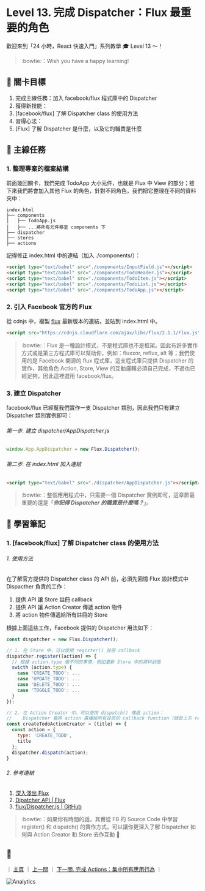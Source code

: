 # Level 13. 完成 Dispatcher：Flux 最重要的角色

歡迎來到「24 小時，React 快速入門」系列教學 :mortar_board: Level 13 ～！
> :bowtie:：Wish you have a happy learning!


## :checkered_flag: 關卡目標

1. 完成主線任務：加入 facebook/flux 程式庫中的 Dispatcher
2. 獲得新技能：
  1. [facebook/flux] 了解 Dispatcher class 的使用方法
3. 習得心法：
  1. [Flux] 了解 Dispatcher 是什麼，以及它的職責是什麼


## :triangular_flag_on_post: 主線任務

### 1. 整理專案的檔案結構

前面幾回關卡，我們完成 TodoApp 大小元件，也就是 Flux 中 View 的部分；接下來我們將會加入其他 Flux 的角色，針對不同角色，我們把它整理在不同的資料夾中：

```
index.html
├── components
│   ├── TodoApp.js
│   ├── ...將所有元件移至 components 下
├── dispatcher
├── stores
├── actions
```

記得修正 index.html 中的連結（加入 ./components/）：

```html
<script type="text/babel" src="./components/InputField.js"></script>
<script type="text/babel" src="./components/TodoHeader.js"></script>
<script type="text/babel" src="./components/TodoItem.js"></script>
<script type="text/babel" src="./components/TodoList.js"></script>
<script type="text/babel" src="./components/TodoApp.js"></script>
```

### 2. 引入 Facebook 官方的 Flux

從 cdnjs 中，複製 [flux](https://cdnjs.com/libraries/flux) 最新版本的連結，並貼到 index.html 中。

```html
<script src="https://cdnjs.cloudflare.com/ajax/libs/flux/2.1.1/Flux.js"></script>
```

> :bowtie:：Flux 是一種設計模式，不是程式庫也不是框架。因此有許多實作方式或是第三方程式庫可以幫助你，例如：fluxxor, reflux, alt 等；我們使用的是 Facebook 開源的 flux 程式庫，這支程式庫只提供 Dispatcher 的實作，其他角色 Action, Store, View 的互動邏輯必須自己完成，不過也已經足夠，因此這裡選用 facebook/flux。

### 3. 建立 Dispatcher

facebook/flux 已經幫我們實作一支 Dispatcher 類別，因此我們只有建立 Dispatcher 類別實例即可：

###### 第一步. 建立 dispatcher/AppDispatcher.js

```js
window.App.AppDispatcher = new Flux.Dispatcher();
```

###### 第二步. 在 index.html 加入連結

```html
<script type="text/babel" src="./dispatcher/AppDispatcher.js"></script>
```

> :bowtie:：整個應用程式中，只需要一個 Dispatcher 實例即可，這章節最重要的還是「***你記得 Dispatcher 的職責是什麼嗎？***」。


## :book: 學習筆記

### 1. [facebook/flux] 了解 Dispatcher class 的使用方法

###### 1. 使用方法

在了解官方提供的 Dispatcher class 的 API 前，必須先回憶 Flux 設計模式中 Dispacther 負責的工作：

1. 提供 API 讓 Store 註冊 callback
2. 提供 API 讓 Action Creator 傳遞 action 物件
3. 將 action 物件傳遞給所有註冊的 Store

根據上面這些工作，Facebook 提供的 Dispatcher 用法如下：

```js
const dispatcher = new Flux.Dispatcher();

// 1. 在 Store 中，可以使用 register() 註冊 callback
dispatcher.register((action) => {
  // 根據 action.type 做不同的事情，例如更新 Store 中的資料狀態
  swicth (action.type) {
    case 'CREATE_TODO': ...
    case 'UPDATE_TODO': ...
    case 'DELETE_TODO': ...
    case 'TOGGLE_TODO': ...
  }
});

// 2. 在 Action Creator 中，可以使用 dispatch() 傳遞 action：
//    Dispatcher 會將 action 廣播給所有註冊的 callback function（就是上方 register() 中的參數）
const createTodoActionCreator = (title) => {
  const action = {
    type: 'CREATE_TODO',
    title
  };
  dispatcher.dispatch(action);
}
```

###### 2. 參考連結

1. [深入淺出 Flux](https://medium.com/p/44a48c320e11)
2. [Dipatcher API | Flux](https://facebook.github.io/flux/docs/dispatcher.html)
3. [flux/Dispatcher.js | GitHub](https://github.com/facebook/flux/blob/master/src/Dispatcher.js)

> :bowtie:：如果你有時間的話，其實從 FB 的 Source Code 中學習 register() 和 dispatch() 的實作方式，可以讓你更深入了解 Dispatcher 如何與 Action Creator 和 Store 去作互動 :apple:


## :rocket:

｜ [主頁](../../) ｜ [上一關](../level-12_flux) ｜ [下一關. 完成 Actions：集中所有應用行為](../level-14_flux-actions) ｜


![Analytics](https://shining-ga-beacon.appspot.com/UA-77436651-1/level-13_flux-dispatcher?pixel)
